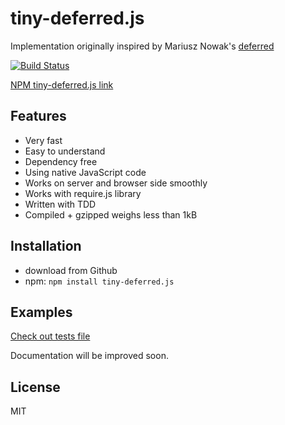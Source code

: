 tiny-deferred.js
=========

Implementation originally inspired by Mariusz Nowak's [deferred](https://github.com/medikoo/deferred)

[![Build Status](https://travis-ci.org/Sahadar/tiny-deferred.js.svg?branch=master)](https://travis-ci.org/Sahadar/tiny-deferred.js)

[NPM tiny-deferred.js link](https://npmjs.org/package/tiny-deferred.js)

## Features

* Very fast
* Easy to understand
* Dependency free
* Using native JavaScript code
* Works on server and browser side smoothly
* Works with require.js library
* Written with TDD
* Compiled + gzipped weighs less than 1kB

## Installation
* download from Github
* npm: `npm install tiny-deferred.js`

## Examples

[Check out tests file](https://github.com/Sahadar/tiny-deferred.js/blob/master/test/test.js)

Documentation will be improved soon.

## License

MIT